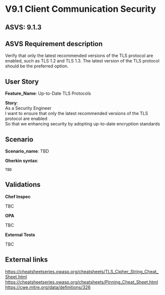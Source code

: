 # V9.1 Client Communication Security

## ASVS: 9.1.3

## ASVS Requirement description

Verify that only the latest recommended versions of the TLS protocol are
enabled, such as TLS 1.2 and TLS 1.3. The latest version of the TLS protocol
should be the preferred option.

## User Story

**Feature_Name**: Up-to-Date TLS Protocols

**Story**:\
As a Security Engineer\
I want to ensure that only the latest recommended versions of the TLS protocol are enabled\
So that we enhancing security by adopting up-to-date encryption standards

## Scenario

**Scenario_name**: TBD

**Gherkin syntax**:

```gherkin
TBD
```

## Validations

**Chef Inspec**

TBC

**OPA**

TBC

**External Tests**

TBC

## External links

<https://cheatsheetseries.owasp.org/cheatsheets/TLS_Cipher_String_Cheat_Sheet.html> \
<https://cheatsheetseries.owasp.org/cheatsheets/Pinning_Cheat_Sheet.html> \
<https://cwe.mitre.org/data/definitions/326>
